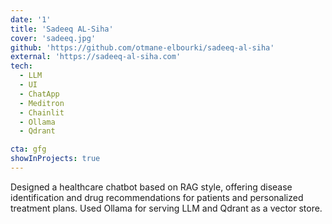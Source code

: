 ```yaml
---
date: '1'
title: 'Sadeeq AL-Siha'
cover: 'sadeeq.jpg'
github: 'https://github.com/otmane-elbourki/sadeeq-al-siha'
external: 'https://sadeeq-al-siha.com'
tech:
  - LLM
  - UI
  - ChatApp
  - Meditron
  - Chainlit
  - Ollama
  - Qdrant

cta: gfg
showInProjects: true
---
```


Designed a healthcare chatbot based on RAG style, offering disease identification and drug recommendations for patients and personalized treatment plans. Used Ollama for serving LLM and Qdrant as a vector store.

